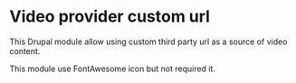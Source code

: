 # Video provider custom url
This Drupal module allow using custom third party url as a source of video content.

This module use FontAwesome icon but not required it.
